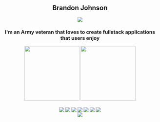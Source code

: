 <div align='center'>
  <h2 border-bottom: "none">Brandon Johnson</h2><a href='https://www.linkedin.com/in/brandon-johnson-ab8113195?lipi=urn%3Ali%3Apage%3Ad_flagship3_profile_view_base_contact_details%3BnsCTD3RkQFquFnCe9VLWAA%3D%3D'><img src='https://img.shields.io/badge/linkedin-%230077B5.svg?style=for-the-badge&logo=linkedin&logoColor=white' /></a>  
  <h3>I'm an Army veteran that loves to create fullstack applications that users enjoy</h3>
</div>

<div align="center">
  <img height="180em" src="https://github-readme-stats.vercel.app/api?username=brandon121j&show_icons=true&theme=radical&include_all_commits=true&count_private=true"/>
  <img height="180em" src="https://github-readme-stats.vercel.app/api/top-langs/?username=brandon121j&layout=compact&langs_count=7&theme=radical"/>
</div>

<div style="display: inline_block" align="center"><br>
  <img src='https://img.shields.io/badge/html5-%23E34F26.svg?style=for-the-badge&logo=html5&logoColor=white' align="center" />
  <img src='https://img.shields.io/badge/css3-%231572B6.svg?style=for-the-badge&logo=css3&logoColor=white' align="center" />
  <img src='https://img.shields.io/badge/javascript-%23323330.svg?style=for-the-badge&logo=javascript&logoColor=%23F7DF1E' align="center" />
  <img src='https://img.shields.io/badge/MongoDB-%234ea94b.svg?style=for-the-badge&logo=mongodb&logoColor=white' align="center" />
  <img src='https://img.shields.io/badge/express.js-%23404d59.svg?style=for-the-badge&logo=express&logoColor=%2361DAFB' align="center" />
  <img src='https://img.shields.io/badge/react-%2320232a.svg?style=for-the-badge&logo=react&logoColor=%2361DAFB' align="center" />
  <img src='https://img.shields.io/badge/node.js-6DA55F?style=for-the-badge&logo=node.js&logoColor=white' align="center" />
</div>

<div align='center'> 
  
  
<img src="https://raw.githubusercontent.com/brandon121j/brandon121j/output/github-contribution-grid-snake.svg" />

  
</div>
